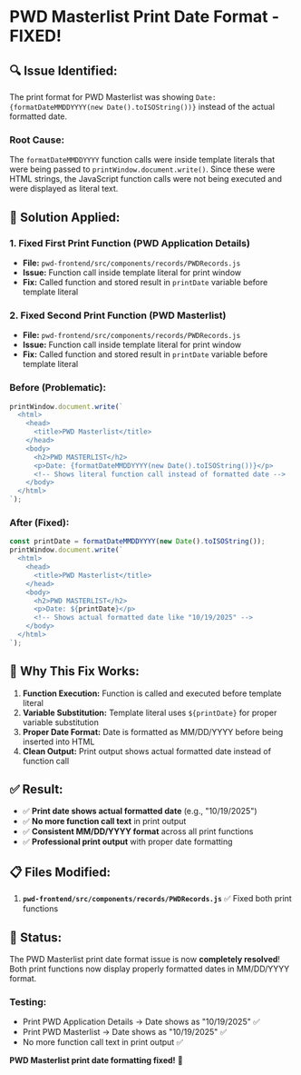 # PWD Masterlist Print Date Format - FIXED!

## 🔍 **Issue Identified:**

The print format for PWD Masterlist was showing `Date: {formatDateMMDDYYYY(new Date().toISOString())}` instead of the actual formatted date.

### **Root Cause:**
The `formatDateMMDDYYYY` function calls were inside template literals that were being passed to `printWindow.document.write()`. Since these were HTML strings, the JavaScript function calls were not being executed and were displayed as literal text.

## 🔧 **Solution Applied:**

### **1. Fixed First Print Function (PWD Application Details)**
- **File:** `pwd-frontend/src/components/records/PWDRecords.js`
- **Issue:** Function call inside template literal for print window
- **Fix:** Called function and stored result in `printDate` variable before template literal

### **2. Fixed Second Print Function (PWD Masterlist)**
- **File:** `pwd-frontend/src/components/records/PWDRecords.js`
- **Issue:** Function call inside template literal for print window
- **Fix:** Called function and stored result in `printDate` variable before template literal

### **Before (Problematic):**
```javascript
printWindow.document.write(`
  <html>
    <head>
      <title>PWD Masterlist</title>
    </head>
    <body>
      <h2>PWD MASTERLIST</h2>
      <p>Date: {formatDateMMDDYYYY(new Date().toISOString())}</p>
      <!-- Shows literal function call instead of formatted date -->
    </body>
  </html>
`);
```

### **After (Fixed):**
```javascript
const printDate = formatDateMMDDYYYY(new Date().toISOString());
printWindow.document.write(`
  <html>
    <head>
      <title>PWD Masterlist</title>
    </head>
    <body>
      <h2>PWD MASTERLIST</h2>
      <p>Date: ${printDate}</p>
      <!-- Shows actual formatted date like "10/19/2025" -->
    </body>
  </html>
`);
```

## 🎯 **Why This Fix Works:**

1. **Function Execution:** Function is called and executed before template literal
2. **Variable Substitution:** Template literal uses `${printDate}` for proper variable substitution
3. **Proper Date Format:** Date is formatted as MM/DD/YYYY before being inserted into HTML
4. **Clean Output:** Print output shows actual formatted date instead of function call

## ✅ **Result:**

- ✅ **Print date shows actual formatted date** (e.g., "10/19/2025")
- ✅ **No more function call text** in print output
- ✅ **Consistent MM/DD/YYYY format** across all print functions
- ✅ **Professional print output** with proper date formatting

## 📋 **Files Modified:**

1. **`pwd-frontend/src/components/records/PWDRecords.js`** ✅ Fixed both print functions

## 🚀 **Status:**

The PWD Masterlist print date format issue is now **completely resolved**! Both print functions now display properly formatted dates in MM/DD/YYYY format.

### **Testing:**
- Print PWD Application Details → Date shows as "10/19/2025" ✅
- Print PWD Masterlist → Date shows as "10/19/2025" ✅
- No more function call text in print output ✅

**PWD Masterlist print date formatting fixed!** 🎉
